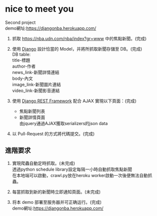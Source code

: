 # nice to meet you  
Second project  
demo網址:https://djangonba.herokuapp.com/  
  
1. 抓取 https://nba.udn.com/nba/index?gr=www 中的焦點新聞。(完成)  
2. 使用 [Django](https://www.djangoproject.com/) 設計恰當的 Model，并將所抓取新聞存儲至 DB。(完成)  
   DB table:  
     title-標題  
     author-作者  
     news_link-新聞詳情連結  
     body-內文  
     image_link-新聞圖片連結  
     video_link-新聞影音連結  
     
3. 使用 [Django REST Framework](http://www.django-rest-framework.org/) 配合 AJAX 實現以下頁面：(完成)  
	 * 焦點新聞列表  
	 * 新聞詳情頁面  
	 由jquery通過AJAX獲取serializers的json data  
	 
4. 以 Pull-Request 的方式將代碼提交。(完成)  
	
## 進階要求  
1. 實現爬蟲自動定時抓取。(未完成)  
   透過python schedule library設定每隔一小時自動抓取焦點新聞  
   在本地端可以啟動，crawl.py放在heroku worker啟動一次後便無法自動抓蟲。  
   
2. 每當抓取到新的新聞時立即通知頁面。(未完成)  
3. 将本 demo 部署至服务器并可正确运行。(完成)  
   demo網址:https://djangonba.herokuapp.com/  
